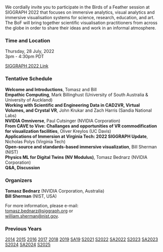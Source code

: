 We cordially invite you to participate in the Birds of a Feather session at SIGGRAPH 2022 that focuses on immersive analytics, visual analytics and immersive visualisation systems for science, research, education, and art. The BoF will bring together scientific visualisation practitioners from across the globe in
order to share their ideas and work in an informal atmosphere.

### Time and Location

Thursday, 28 July, 2022<br>
3pm - 4:30pm PDT<br>

[SIGGRAPH 2022 Link](https://s2022.siggraph.org/presentation/?id=bof_128&sess=sess328)

### Tentative Schedule

**Welcome and Introductions**, Tomasz and Bill<br>
**Empathic Computing**, Mark Billinghust (University of South Australia & University of Auckland)<br>
**Working with Scientific and Engineering Data in CAD2VR, Virtual Volumes, and Crystal VR**, John Krukar and Zach Harris (Sandia National Labs)<br>
**NVIDIA Omniverse**, Paul Cutsinger (NVIDIA Corporation)<br>
**From CAVE to Vive: Challanges and opportunities of VR commodification for visualization facilities**, Oliver Kreylos (UC Davis)<br>
**Applications of Immersion at Virginia Tech: 2022 SIGGRAPH Update**, Nicholas Polys (Virginia Tech)<br>
**Open-source and standards-based immersive visualization**, Bill Sherman (NIST)<br>
**Physics ML for Digital Twins (NV Modulus)**, Tomasz Bednarz (NVIDIA Corporation)<br>
**Q&A, Discussion**

### Organizers

**Tomasz Bednarz** (NVIDIA Corporation, Australia)<br>
**Bill Sherman** (NIST, USA)

For more information, please e-mail:<br>
[tomasz.bednarz@siggraph.org](mailto:tomasz.bednarz@siggraph.org) or<br>
[william.sherman@nist.gov](mailto:william.sherman@nist.gov).

### Previous Years

[2014](http://immersive-visualisation.blogspot.com/2014)
[2015](http://immersive-visualisation.blogspot.com/2015/)
[2016](http://immersive-visualisation.blogspot.com/2016)
[2017](/2017.html)
[2018](/2018.html)
[2019](/2019.html)
[SA19](/sa2019.html)
[S2021](/s2021.html)
[S2022](/s2022.html)
[SA2022](/sa2022.html)
[S2023](/s2023.html)
[SA2023](/sa2023.html)
[S2024](/s2024.html)
[SA2024](/sa2024.html)
[S2025](/s2025.html)
